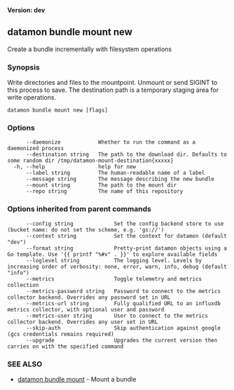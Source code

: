 **Version: dev**

## datamon bundle mount new

Create a bundle incrementally with filesystem operations

### Synopsis

Write directories and files to the mountpoint.  Unmount or send SIGINT to this process to save.
The destination path is a temporary staging area for write operations.

```
datamon bundle mount new [flags]
```

### Options

```
      --daemonize            Whether to run the command as a daemonized process
      --destination string   The path to the download dir. Defaults to some random dir /tmp/datamon-mount-destination{xxxxx}
  -h, --help                 help for new
      --label string         The human-readable name of a label
      --message string       The message describing the new bundle
      --mount string         The path to the mount dir
      --repo string          The name of this repository
```

### Options inherited from parent commands

```
      --config string             Set the config backend store to use (bucket name: do not set the scheme, e.g. 'gs://')
      --context string            Set the context for datamon (default "dev")
      --format string             Pretty-print datamon objects using a Go template. Use '{{ printf "%#v" . }}' to explore available fields
      --loglevel string           The logging level. Levels by increasing order of verbosity: none, error, warn, info, debug (default "info")
      --metrics                   Toggle telemetry and metrics collection
      --metrics-password string   Password to connect to the metrics collector backend. Overrides any password set in URL
      --metrics-url string        Fully qualified URL to an influxdb metrics collector, with optional user and password
      --metrics-user string       User to connect to the metrics collector backend. Overrides any user set in URL
      --skip-auth                 Skip authentication against google (gcs credentials remains required)
      --upgrade                   Upgrades the current version then carries on with the specified command
```

### SEE ALSO

* [datamon bundle mount](datamon_bundle_mount.md)	 - Mount a bundle

